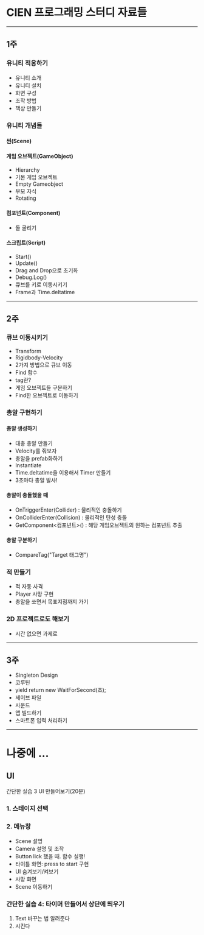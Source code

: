 # CIEN 프로그래밍 스터디 자료들
---
## 1주
### 유니티 적응하기
 - 유니티 소개
 - 유니티 설치
 - 화면 구성
 - 조작 방법
 - 책상 만들기
### 유니티 개념들
#### 씬(Scene)
#### 게임 오브젝트(GameObject)
 - Hierarchy
 - 기본 게임 오브젝트
 - Empty Gameobject
 - 부모 자식
 - Rotating
#### 컴포넌트(Component)
 - 돌 굴리기
#### 스크립트(Script)
 - Start()
 - Update()
 - Drag and Drop으로 초기화
 - Debug.Log()
 - 큐브를 키로 이동시키기
 - Frame과 Time.deltatime
---
## 2주
### 큐브 이동시키기
 - Transform 
 - Rigidbody-Velocity
 - 2가지 방법으로 큐브 이동
 - Find 함수 
 - tag란?
 - 게임 오브젝트들 구분하기
 - Find한 오브젝트로 이동하기
### 총알 구현하기
#### 총알 생성하기
 - 대충 총알 만들기
 - Velocity를 줘보자
 - 총알을 prefab화하기
 - Instantiate
 - Time.deltatime을 이용해서 Timer 만들기
 - 3초마다 총알 발사!
#### 총알이 충돌했을 때
 - OnTriggerEnter(Collider)     : 물리적인 충돌하기
 - OnColliderEnter(Collision)   : 물리적인 탄성 충돌
 - GetComponent<컴포넌트>()      : 해당 게임오브젝트의 원하는 컴포넌트 추출 
#### 총알 구분하기
 - CompareTag("Target 태그명")
### 적 만들기
 - 적 자동 사격
 - Player 사망 구현
 - 총알을 쏘면서 목표지점까지 가기
### 2D 프로젝트로도 해보기
 - 시간 없으면 과제로
---
## 3주
 - Singleton Design
 - 코루틴
 - yield return new WaitForSecond(초);
 - 세이브 파일
 - 사운드
 - 앱 빌드하기
 - 스마트폰 입력 처리하기

---
# 나중에 ...
## UI
간단한 실습 3 UI 만들어보기(20분)
### 1. 스테이지 선택
### 2. 메뉴창
 - Scene 설명
 - Camera 설명 및 조작
 - Button lick 했을 때. 함수 실행!
 - 타이틀 화면: press to start 구현
 - UI 숨겨보기/켜보기
 - 사망 화면
 - Scene 이동하기
### 간단한 실습 4: 타이머 만들어서 상단에 띄우기
 1. Text 바꾸는 법 알려준다
 2. 시킨다